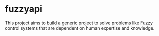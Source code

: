 # fuzzyapi
This project aims to build a generic project to solve problems like Fuzzy control systems that are dependent on human expertise and knowledge.
